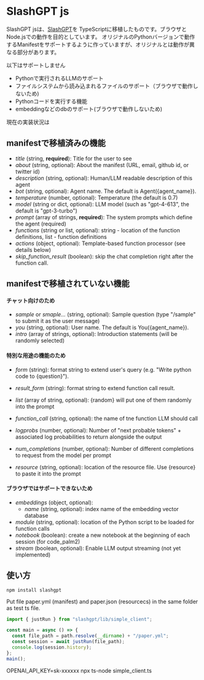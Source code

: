 # SlashGPT js

SlashGPT jsは、[SlashGPT](https://github.com/snakajima/SlashGPT)を TypeScriptに移植したものです。ブラウザとNode.jsでの動作を目的としています。
オリジナルのPythonバージョンで動作するManifestをサポートするように作っていますが、オリジナルとは動作が異なる部分があります。

以下はサポートしません
- Pythonで実行されるLLMのサポート
- ファイルシステムから読み込まれるファイルのサポート（ブラウザで動作しないため)
- Pythonコードを実行する機能
- embeddingなどのdbのサポート(ブラウザで動作しないため)

現在の実装状況は

## manifestで移植済みの機能
- *title* (string, **required**): Title for the user to see
- *about* (string, optional): About the manifest (URL, email, github id, or twitter id)
- *description* (string, optional): Human/LLM readable description of this agent
- *bot* (string, optional): Agent name. The default is Agent({agent_name}).
- *temperature* (number, optional): Temperature (the default is 0.7)
- *model* (string or dict, optional): LLM model (such as "gpt-4-613", the default is "gpt-3-turbo")
- *prompt* (array of strings, **required**): The system prompts which define the agent (required)
- *functions* (string or list, optional): string - location of the function definitions, list - function definitions
- *actions* (object, optional): Template-based function processor (see details below)
- *skip_function_result* (boolean): skip the chat completion right after the function call.


## manifestで移植されていない機能

#### チャット向けのため
- *sample* or *smaple...* (string, optional): Sample question (type "/sample" to submit it as the user message)
- *you* (string, optional): User name. The default is You({agent_name}).
- *intro* (array of strings, optional): Introduction statements (will be randomly selected)

#### 特別な用途の機能のため
- *form* (string): format string to extend user's query (e.g. "Write python code to {question}").
- *result_form* (string): format string to extend function call result.
- *list* (array of string, optional): {random} will put one of them randomly into the prompt

- *function_call* (string, optional): the name of tne function LLM should call
- *logprobs* (number, optional): Number of "next probable tokens" + associated log probabilities to return alongside the output
- *num_completions* (number, optional): Number of different completions to request from the model per prompt
- *resource* (string, optional): location of the resource file. Use {resource} to paste it into the prompt

#### ブラウザではサポートできないため
- *embeddings* (object, optional):
  - *name* (string, optional): index name of the embedding vector database
- *module* (string, optional): location of the Python script to be loaded for function calls
- *notebook* (boolean): create a new notebook at the beginning of each session (for code_palm2)
- *stream* (boolean, optional): Enable LLM output streaming (not yet implemented)


## 使い方

```
npm install slashgpt
```

Put file paper.yml (manifest) and paper.json (resourcecs) in the same folder as test ts file.

```typescript
import { justRun } from "slashgpt/lib/simple_client";

const main = async () => {
  const file_path = path.resolve(__dirname) + "/paper.yml";
  const session = await justRun(file_path);
  console.log(session.history);
};
main();

```

OPENAI_API_KEY=sk-xxxxxx npx ts-node simple_client.ts
